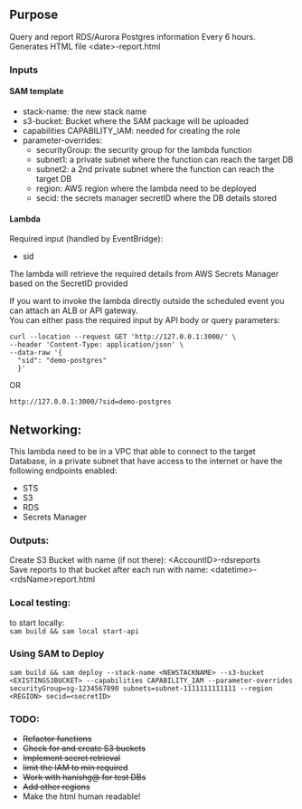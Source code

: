 ## Purpose
Query and report RDS/Aurora Postgres information Every 6 hours.   
Generates HTML file \<date>-report.html   

### Inputs
#### SAM template
* stack-name: the new stack name
* s3-bucket: Bucket where the SAM package will be uploaded
* capabilities CAPABILITY_IAM: needed for creating the role
* parameter-overrides:
  * securityGroup: the security group for the lambda function
  * subnet1: a private subnet where the function can reach the target DB
  * subnet2: a 2nd private subnet where the function can reach the target DB
  * region: AWS region where the lambda need to be deployed
  * secid: the secrets manager secretID where the DB details stored

#### Lambda
Required input (handled by EventBridge):     
* sid

The lambda will retrieve the required details from AWS Secrets Manager based on the SecretID provided

If you want to invoke the lambda directly outside the scheduled event you can attach an ALB or API gateway.   
You can either pass the required input by API body or query parameters:
```
curl --location --request GET 'http://127.0.0.1:3000/' \
--header 'Content-Type: application/json' \
--data-raw '{
  "sid": "demo-postgres"
  }'
```
OR
```
http://127.0.0.1:3000/?sid=demo-postgres
```
## Networking:
This lambda need to be in a VPC that able to connect to the target Database, in a private subnet that have access to the internet or have the following endpoints enabled:
* STS
* S3
* RDS
* Secrets Manager

### Outputs:
Create S3 Bucket with name (if not there): \<AccountID>-rdsreports   
Save reports to that bucket after each run with name: \<datetime>-\<rdsName>report.html

### Local testing:
to start locally:    
`sam build && sam local start-api`

### Using SAM to Deploy
`sam build && sam deploy --stack-name <NEWSTACKNAME> --s3-bucket <EXISTINGS3BUCKET> --capabilities CAPABILITY_IAM --parameter-overrides securityGroup=sg-1234567890 subnets=subnet-1111111111111 --region <REGION> secid=<secretID>`

### TODO:
* ~~Refactor functions~~
* ~~Check for and create S3 buckets~~
* ~~Implement secret retrieval~~
* ~~limit the IAM to min required~~
* ~~Work with hanishg@ for test DBs~~
* ~~Add other regions~~
* Make the html human readable!
